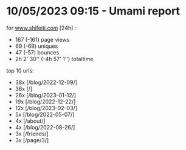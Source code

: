 # 10/05/2023 09:15 - Umami report
for www.shifeiti.com [24h] :

 - 167 (-161) page views
 - 69 (-69) uniques
 - 47 (-57) bounces
 - 2h 2' 30'' (-4h 57' 1'') totaltime


top 10 urls:
 - 38x [/blog/2022-12-09/]
 - 36x [/]
 - 26x [/blog/2023-01-12/]
 - 19x [/blog/2022-12-22/]
 - 12x [/blog/2023-02-03/]
 - 5x [/blog/2022-05-07/]
 - 4x [/about/]
 - 4x [/blog/2022-08-26/]
 - 3x [/friends/]
 - 3x [/page/3/]


